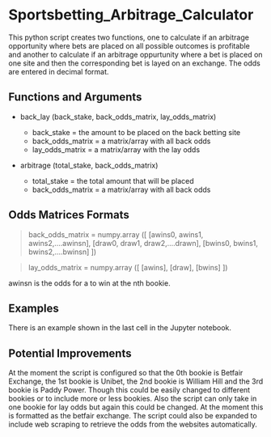 # Sportsbetting_Arbitrage_Calculator
This python script creates two functions, one to calculate if an arbitrage opportunity where bets are placed on all possible outcomes is profitable and another to calculate if an arbitrage oppurtunity where a bet is placed on one site and then the corresponding bet is layed on an exchange. The odds are entered in decimal format.

## Functions and Arguments

- back_lay (back_stake, back_odds_matrix, lay_odds_matrix)
	- back_stake = the amount to be placed on the back betting site
	- back_odds_matrix = a matrix/array with all back odds
	- lay_odds_matrix = a matrix/array with the lay odds

- arbitrage (total_stake, back_odds_matrix)
	- total_stake = the total amount that will be placed
	- back_odds_matrix = a matrix/array with all back odds
	
	
## Odds Matrices Formats

> back_odds_matrix = numpy.array ([ [awins0, awins1, awins2,....awinsn], [draw0, draw1, draw2,....drawn], [bwins0, bwins1, bwins2,....bwinsn] ])

> lay_odds_matrix = numpy.array ([ [awins], [draw], [bwins] ])

awinsn is the odds for a to win at the nth bookie.

## Examples

There is an example shown in the last cell in the Jupyter notebook.

## Potential Improvements

At the moment the script is configured so that the 0th bookie is Betfair Exchange, the 1st bookie is Unibet, the 2nd bookie is William Hill and the 3rd bookie is Paddy Power. Though this could be easily changed to different bookies or to include more or less bookies. Also the script can only take in one bookie for lay odds but again this could be changed. At the moment this is formatted as the betfair exchange. The script could also be expanded to include web scraping to retrieve the odds from the websites automatically.
